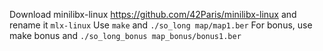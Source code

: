 Download minilibx-linux https://github.com/42Paris/minilibx-linux and rename it `mlx-linux`
Use `make` and `./so_long map/map1.ber`
For bonus, use make bonus and `./so_long_bonus map_bonus/bonus1.ber`
